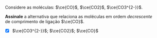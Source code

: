 Considere as moléculas: $\ce{CO}$, $\ce{CO2}$, $\ce{CO3^{2-}}$.

**Assinale** a alternativa que relaciona as moléculas em ordem *decrescente* de comprimento de ligação $\ce{CO}$.

- [x] $\ce{CO3^{2-}}$; $\ce{CO2}$; $\ce{CO}$
